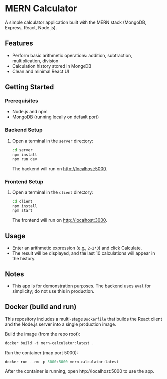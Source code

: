 # MERN Calculator

A simple calculator application built with the MERN stack (MongoDB, Express, React, Node.js).

## Features
- Perform basic arithmetic operations: addition, subtraction, multiplication, division
- Calculation history stored in MongoDB
- Clean and minimal React UI

## Getting Started

### Prerequisites
- Node.js and npm
- MongoDB (running locally on default port)

### Backend Setup
1. Open a terminal in the `server` directory:
   ```sh
   cd server
   npm install
   npm run dev
   ```
   The backend will run on [http://localhost:5000](http://localhost:5000).

### Frontend Setup
1. Open a terminal in the `client` directory:
   ```sh
   cd client
   npm install
   npm start
   ```
   The frontend will run on [http://localhost:3000](http://localhost:3000).

## Usage
- Enter an arithmetic expression (e.g., `2+2*3`) and click Calculate.
- The result will be displayed, and the last 10 calculations will appear in the history.

## Notes
- This app is for demonstration purposes. The backend uses `eval` for simplicity; do not use this in production.

## Docker (build and run)

This repository includes a multi-stage `Dockerfile` that builds the React client and the Node.js server into a single production image.

Build the image (from the repo root):

```powershell
docker build -t mern-calculator:latest .
```

Run the container (map port 5000):

```powershell
docker run --rm -p 5000:5000 mern-calculator:latest
```

After the container is running, open http://localhost:5000 to use the app.
